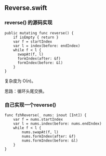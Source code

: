 ## Reverse.swift
### reverse() 的源码实现

```
public mutating func reverse() {
    if isEmpty { return }
    var f = startIndex
    var l = index(before: endIndex)
    while f < l {
      swapAt(f, l)
      formIndex(after: &f)
      formIndex(before: &l)
    }
}
```
复杂度为 O(*n*)。

思路：循环头尾交换。

### 自己实现一个reverse()
```
func fzhReverse(_ nums: inout [Int]) {
    var f = nums.startIndex
    var l = nums.index(before: nums.endIndex)
    while f < l {
        nums.swapAt(f, l)
        nums.formIndex(after: &f)
        nums.formIndex(before: &l)
    }
}
```
